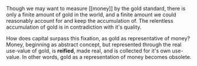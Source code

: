 Though we may want to measure [[money]] by the gold standard, there is only a finite amount of gold in the world, and a finite amount we could reasonably account for and keep the accumulation of. The relentless accumulation of gold is in contradiction with it's quality.

How does capital surpass this fixation, as gold as representative of money?
Money, beginning as abstract concept, but represented through the real use-value of gold, is **reified**, made real, and is collected for it's own use-value. In other words, gold as a representation of money becomes obsolete.